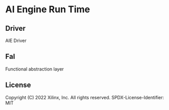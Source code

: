# AI Engine Run Time

## Driver
AIE Driver

## Fal
Functional abstraction layer

## License
Copyright (C) 2022 Xilinx, Inc.  All rights reserved.
SPDX-License-Identifier: MIT
